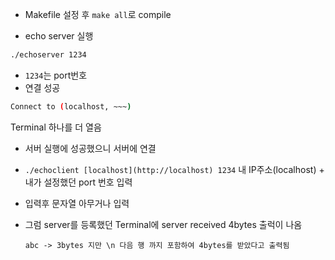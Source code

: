 - Makefile 설정 후 `make all`로 compile

- echo server 실행

```bash
./echoserver 1234
```

- `1234`는 port번호
- 연결 성공

```bash
Connect to (localhost, ~~~)
```

Terminal 하나를 더 열음


- 서버 실행에 성공했으니 서버에 연결
- `./echoclient [localhost](http://localhost) 1234` 내 IP주소(localhost) + 내가 설정했던 port 번호 입력
- 입력후 문자열 아무거나 입력
- 그럼 server를 등록했던 Terminal에
server received 4bytes 출럭이 나옴
    
    ```
    abc -> 3bytes 지만 \n 다음 행 까지 포함하여 4bytes를 받았다고 출력됨
    ```